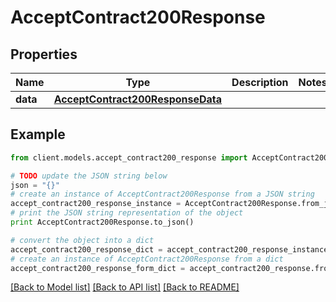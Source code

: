 # AcceptContract200Response

## Properties

Name | Type | Description | Notes
------------ | ------------- | ------------- | -------------
**data** | [**AcceptContract200ResponseData**](AcceptContract200ResponseData.md) |  |

## Example

```python
from client.models.accept_contract200_response import AcceptContract200Response

# TODO update the JSON string below
json = "{}"
# create an instance of AcceptContract200Response from a JSON string
accept_contract200_response_instance = AcceptContract200Response.from_json(json)
# print the JSON string representation of the object
print AcceptContract200Response.to_json()

# convert the object into a dict
accept_contract200_response_dict = accept_contract200_response_instance.to_dict()
# create an instance of AcceptContract200Response from a dict
accept_contract200_response_form_dict = accept_contract200_response.from_dict(accept_contract200_response_dict)
```

[[Back to Model list]](../README.md#documentation-for-models) [[Back to API list]](../README.md#documentation-for-api-endpoints) [[Back to README]](../README.md)
